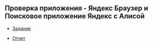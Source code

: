## Проверка приложения - Яндекс Браузер и Поисковое приложение Яндекс с Алисой
- [Задание](https://github.com/ELvovo7/TZ_credit_application_form/blob/main/Задание/Test%20QA.zip)

- [Отчет](https://github.com/ELvovo7/TZ_credit_application_form/blob/main/Отчет/Отчет%20о%20тестировании%20формы%20ЗАЯВКА%20НА%20КРЕДИТ.pdf)

